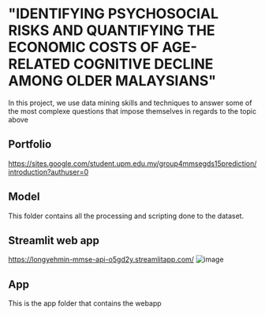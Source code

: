# "IDENTIFYING PSYCHOSOCIAL RISKS AND QUANTIFYING THE ECONOMIC COSTS OF AGE-RELATED COGNITIVE DECLINE AMONG OLDER MALAYSIANS"
In this project, we use data mining skills and techniques to answer some of the most complexe questions that impose themselves in regards to the topic above

## Portfolio
https://sites.google.com/student.upm.edu.my/group4mmsegds15prediction/introduction?authuser=0

## Model
This folder contains all the processing and scripting done to the dataset.

## Streamlit web app
https://longyehmin-mmse-api-o5gd2y.streamlitapp.com/
![image](https://user-images.githubusercontent.com/63149088/177204566-387498db-99c4-4382-81fe-6e2c1c8fd69b.png)

## App
This is the app folder that contains the webapp 

